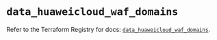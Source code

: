 # `data_huaweicloud_waf_domains`

Refer to the Terraform Registry for docs: [`data_huaweicloud_waf_domains`](https://registry.terraform.io/providers/huaweicloud/huaweicloud/1.71.1/docs/data-sources/waf_domains).
